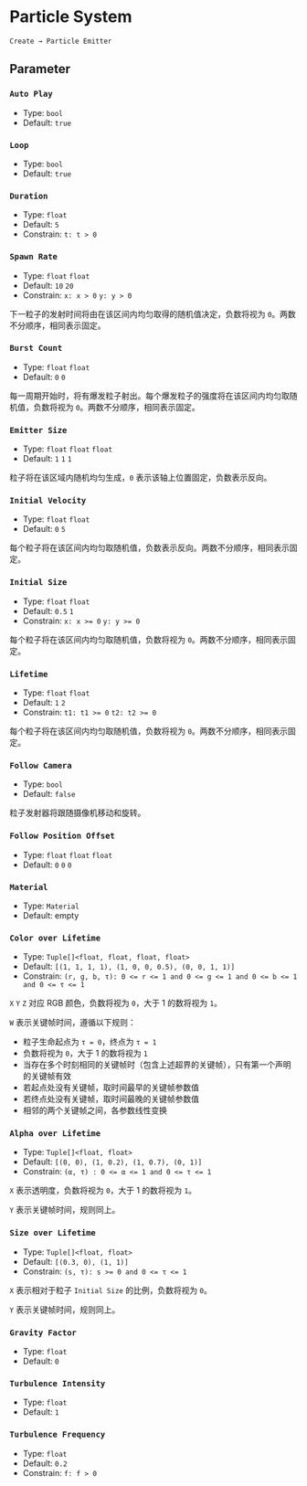 # Particle System

`Create → Particle Emitter`

## Parameter

### `Auto Play`

- Type: `bool`
- Default: `true`

### `Loop`

- Type: `bool`
- Default: `true`

### `Duration`

- Type: `float`
- Default: `5`
- Constrain: `t: t > 0`

### `Spawn Rate`

- Type: `float` `float`
- Default: `10` `20`
- Constrain: `x: x > 0` `y: y > 0`

下一粒子的发射时间将由在该区间内均匀取得的随机值决定，负数将视为 `0`。两数不分顺序，相同表示固定。

### `Burst Count`

- Type: `float` `float`
- Default: `0` `0`

每一周期开始时，将有爆发粒子射出。每个爆发粒子的强度将在该区间内均匀取随机值，负数将视为 `0`。两数不分顺序，相同表示固定。

### `Emitter Size`

- Type: `float` `float` `float`
- Default: `1` `1` `1`

粒子将在该区域内随机均匀生成，`0` 表示该轴上位置固定，负数表示反向。

### `Initial Velocity`

- Type: `float` `float`
- Default: `0` `5`

每个粒子将在该区间内均匀取随机值，负数表示反向。两数不分顺序，相同表示固定。

### `Initial Size`

- Type: `float` `float`
- Default: `0.5` `1`
- Constrain: `x: x >= 0` `y: y >= 0`

每个粒子将在该区间内均匀取随机值，负数将视为 `0`。两数不分顺序，相同表示固定。

### `Lifetime`

- Type: `float` `float`
- Default: `1` `2`
- Constrain: `t1: t1 >= 0` `t2: t2 >= 0`

每个粒子将在该区间内均匀取随机值，负数将视为 `0`。两数不分顺序，相同表示固定。

### `Follow Camera`

- Type: `bool`
- Default: `false`

粒子发射器将跟随摄像机移动和旋转。

### `Follow Position Offset` <badge text="Follow Camera = true"/>

- Type: `float` `float` `float`
- Default: `0` `0` `0`

### `Material`

- Type: `Material`
- Default: empty

### `Color over Lifetime`

- Type: `Tuple[]<float, float, float, float>`
- Default: `[(1, 1, 1, 1), (1, 0, 0, 0.5), (0, 0, 1, 1)]`
- Constrain: `(r, g, b, τ): 0 <= r <= 1 and 0 <= g <= 1 and 0 <= b <= 1 and 0 <= τ <= 1`

`X` `Y` `Z` 对应 RGB 颜色，负数将视为 `0`，大于 1 的数将视为 `1`。

`W` 表示关键帧时间，遵循以下规则：

- 粒子生命起点为 `τ = 0`，终点为 `τ = 1`
- 负数将视为 `0`，大于 1 的数将视为 `1`
- 当存在多个时刻相同的关键帧时（包含上述超界的关键帧），只有第一个声明的关键帧有效
- 若起点处没有关键帧，取时间最早的关键帧参数值
- 若终点处没有关键帧，取时间最晚的关键帧参数值
- 相邻的两个关键帧之间，各参数线性变换

### `Alpha over Lifetime`

- Type: `Tuple[]<float, float>`
- Default: `[(0, 0), (1, 0.2), (1, 0.7), (0, 1)]`
- Constrain: `(α, τ) : 0 <= α <= 1 and 0 <= τ <= 1`

`X` 表示透明度，负数将视为 `0`，大于 1 的数将视为 `1`。

`Y` 表示关键帧时间，规则同上。

### `Size over Lifetime`

- Type: `Tuple[]<float, float>`
- Default: `[(0.3, 0), (1, 1)]`
- Constrain: `(s, τ): s >= 0 and 0 <= τ <= 1`

`X` 表示相对于粒子 `Initial Size` 的比例，负数将视为 `0`。

`Y` 表示关键帧时间，规则同上。

### `Gravity Factor`

- Type: `float`
- Default: `0`

### `Turbulence Intensity`

- Type: `float`
- Default: `1`

### `Turbulence Frequency`

- Type: `float`
- Default: `0.2`
- Constrain: `f: f > 0`
